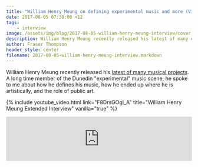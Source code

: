 ```yaml
---
title: "William Henry Meung on defining experimental music and more (Video)"
date: 2017-08-05 07:30:00 +12
tags:
    - interview
image: /assets/img/blog/2017-08-05-william-henry-meung-interview/cover (Medium).jpg
description: William Henry Meung recently released his latest of many experimental music releases. He spoke to me about how he defines his music, how he ended up where he is artistically, and the role of public art.
author: Fraser Thompson
header_style: center
filename: 2017-08-05-william-henry-meung-interview.markdown
---
```


William Henry Meung recently released his [latest of many musical projects](https://williamhenrymeung2.bandcamp.com/album/rotten-rainbows-side-x-devour-the-hands-side-y-spit-out-the-leaves-side-z-bonus-live-recording-at-the-auricle-sonic-arts-gallery). A long time member of the Dunedin "experimental" music scene, he spoke to me about how he defines his music, how he ended up where he is artistically, and the role of public art.

<!-- more -->

{% include youtube_video.html link="F8DrsGOgI_A" title="William Henry Meung Extended Interview" vanilla="true" %}

<p>
<iframe style="border: 0; width: 100%; height: 120px;" src="https://bandcamp.com/EmbeddedPlayer/album=1632500204/size=large/bgcol=ffffff/linkcol=0687f5/tracklist=false/artwork=small/transparent=true/" seamless><a href="http://williamhenrymeung2.bandcamp.com/album/rotten-rainbows-side-x-devour-the-hands-side-y-spit-out-the-leaves-side-z-bonus-live-recording-at-the-auricle-sonic-arts-gallery">Rotten Rainbows. side X: Devour the hands. side Y: Spit out the leaves. side Z: Bonus live recording at The Auricle Sonic Arts Gallery. by William Henry Meung</a></iframe>
<p>